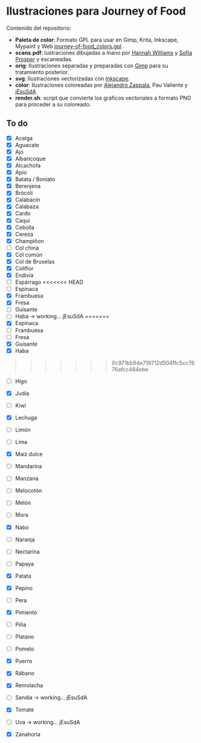 # Ilustraciones para Journey of Food

Contenido del repositorio:

- **Paleta de color**: Formato GPL para usar en Gimp, Krita, Inkscape, Mypaint y Web [journey-of-food_colors.gpl](journey-of-food_colors.gpl).
- **scans.pdf**: lustraciones dibujadas a mano por [Hannah Williams](http://WWW.hannawilliams.co.za) y [Sofía Prosper](http://www.sofipros.com) y escaneadas.
- **orig**: Ilustraciones separadas y preparadas con [Gimp](http://www.gimp.org) para su tratamiento posterior.
- **svg**: Ilustraciones vectorizadas con [Inkscape](http://www.inkscape.org).
- **color**: Ilustraciones coloreadas por [Alejandro Zappala](http://www.alejandrozappala.com), Pau Valiente y [jEsuSdA](http://www.jesusda.com)
- **render.sh**: script que convierte los gráficos vectoriales a formato PNG para proceder a su coloreado.



## To do

- [x] Acelga
- [x] Aguacate
- [x] Ajo
- [x] Albaricoque
- [x] Alcachofa
- [x] Apio
- [x] Batata / Boniato
- [x] Berenjena
- [x] Brócoli
- [x] Calabacín
- [x] Calabaza
- [x] Cardo
- [x] Caqui
- [x] Cebolla
- [x] Cereza
- [x] Champiñon
- [ ] Col china
- [x] Col común
- [x] Col de Bruselas
- [x] Coliflor
- [x] Endivia
- [ ] Espárrago
<<<<<<< HEAD
- [ ] Espinaca
- [x] Frambuesa
- [x] Fresa
- [ ] Guisante
- [ ] Haba -> working... jEsuSdA
=======
- [x] Espinaca 
- [ ] Frambuesa
- [ ] Fresa
- [x] Guisante
- [x] Haba
>>>>>>> 0c971bb94e719712d504ffc5cc7676afcc484ebe
- [ ] Higo
- [x] Judía
- [ ] Kiwi
- [x] Lechuga
- [ ] Limón
- [ ] Lima
- [x] Maíz dulce
- [ ] Mandarina
- [ ] Manzana
- [ ] Melocotón
- [ ] Melón
- [ ] Mora
- [x] Nabo
- [ ] Naranja
- [ ] Nectarina
- [ ] Papaya
- [x] Patata
- [x] Pepino
- [ ] Pera
- [x] Pimiento
- [ ] Piña
- [ ] Platano
- [ ] Pomelo
- [x] Puerro
- [x] Rábano
- [x] Remolacha
- [ ] Sandía -> working... jEsuSdA
- [x] Tomate
- [ ] Uva -> working... jEsuSdA
- [x] Zanahoria


